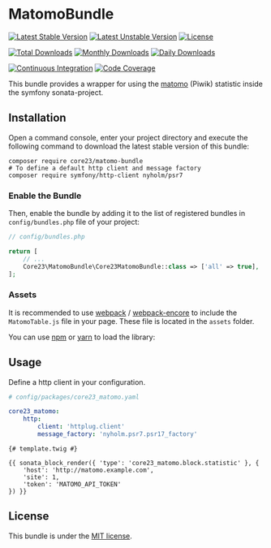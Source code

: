 MatomoBundle
===========
[![Latest Stable Version](https://poser.pugx.org/core23/matomo-bundle/v/stable)](https://packagist.org/packages/core23/matomo-bundle)
[![Latest Unstable Version](https://poser.pugx.org/core23/matomo-bundle/v/unstable)](https://packagist.org/packages/core23/matomo-bundle)
[![License](https://poser.pugx.org/core23/matomo-bundle/license)](https://packagist.org/packages/core23/matomo-bundle)

[![Total Downloads](https://poser.pugx.org/core23/matomo-bundle/downloads)](https://packagist.org/packages/core23/matomo-bundle)
[![Monthly Downloads](https://poser.pugx.org/core23/matomo-bundle/d/monthly)](https://packagist.org/packages/core23/matomo-bundle)
[![Daily Downloads](https://poser.pugx.org/core23/matomo-bundle/d/daily)](https://packagist.org/packages/core23/matomo-bundle)

[![Continuous Integration](https://github.com/core23/MatomoBundle/workflows/Continuous%20Integration/badge.svg)](https://github.com/core23/MatomoBundle/actions)
[![Code Coverage](https://codecov.io/gh/core23/MatomoBundle/branch/master/graph/badge.svg)](https://codecov.io/gh/core23/MatomoBundle)

This bundle provides a wrapper for using the [matomo] (Piwik) statistic inside the symfony sonata-project.

## Installation

Open a command console, enter your project directory and execute the following command to download the latest stable version of this bundle:

```
composer require core23/matomo-bundle
# To define a default http client and message factory
composer require symfony/http-client nyholm/psr7
```

### Enable the Bundle

Then, enable the bundle by adding it to the list of registered bundles in `config/bundles.php` file of your project:

```php
// config/bundles.php

return [
    // ...
    Core23\MatomoBundle\Core23MatomoBundle::class => ['all' => true],
];
```

### Assets

It is recommended to use [webpack](https://webpack.js.org/) / [webpack-encore](https://github.com/symfony/webpack-encore)
to include the `MatomoTable.js` file in your page. These file is located in the `assets` folder.

You can use [npm](https://www.npmjs.com/) or [yarn](https://yarnpkg.com/) to load the library:

## Usage

Define a http client in your configuration.

```yaml
# config/packages/core23_matomo.yaml

core23_matomo:
    http:
        client: 'httplug.client'
        message_factory: 'nyholm.psr7.psr17_factory'

```

```twig
{# template.twig #}

{{ sonata_block_render({ 'type': 'core23_matomo.block.statistic' }, {
    'host': 'http://matomo.example.com',
    'site': 1,
    'token': 'MATOMO_API_TOKEN'
}) }}
```

## License

This bundle is under the [MIT license](LICENSE.md).

[matomo]: https://matomo.org
